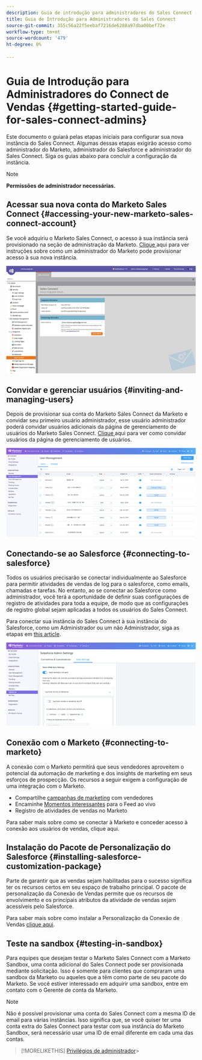 ```yaml
---
description: Guia de introdução para administradores do Sales Connect - Documentos do Marketo - Documentação do produto
title: Guia de Introdução para Administradores do Sales Connect
source-git-commit: 355c56a22f5eebaf7216de6288a97dba00bef72e
workflow-type: tm+mt
source-wordcount: '479'
ht-degree: 0%

---
```


# Guia de Introdução para Administradores do Connect de Vendas {#getting-started-guide-for-sales-connect-admins}

Este documento o guiará pelas etapas iniciais para configurar sua nova instância do Sales Connect. Algumas dessas etapas exigirão acesso como administrador do Marketo, administrador do Salesforce e administrador do Sales Connect. Siga os guias abaixo para concluir a configuração da instância.

>[!NOTE]
>
>**Permissões de administrador necessárias.**

## Acessar sua nova conta do Marketo Sales Connect {#accessing-your-new-marketo-sales-connect-account}

Se você adquiriu o Marketo Sales Connect, o acesso à sua instância será provisionado na seção de administração da Marketo. [Clique ](/help/marketo/product-docs/marketo-sales-connect/getting-started/accessing-your-new-sales-connect-instance.md) aqui para ver instruções sobre como um administrador do Marketo pode provisionar acesso à sua nova instância.

![](assets/getting-started-guide-for-sales-connect-admins-1.png)

## Convidar e gerenciar usuários {#inviting-and-managing-users}

Depois de provisionar sua conta do Marketo Sales Connect da Marketo e convidar seu primeiro usuário administrador, esse usuário administrador poderá convidar usuários adicionais da página de gerenciamento de usuários do Marketo Sales Connect. [Clique ](/help/marketo/product-docs/marketo-sales-connect/admin/invite-users.md) aqui para ver como convidar usuários da página de gerenciamento de usuários.

![](assets/getting-started-guide-for-sales-connect-admins-2.png)

## Conectando-se ao Salesforce {#connecting-to-salesforce}

Todos os usuários precisarão se conectar individualmente ao Salesforce para permitir atividades de vendas de log para o salesforce, como emails, chamadas e tarefas. No entanto, ao se conectar ao Salesforce como administrador, você terá a oportunidade de definir suas configurações de registro de atividades para toda a equipe, de modo que as configurações de registro global sejam aplicadas a todos os usuários do Sales Connect.

Para conectar sua instância do Sales Connect à sua instância do Salesforce, como um Administrador ou um não Administrador, siga as etapas em [this article](/help/marketo/product-docs/marketo-sales-connect/crm/salesforce-integration/connect-your-sales-connect-account-to-salesforce.md).

![](assets/getting-started-guide-for-sales-connect-admins-3.png)

## Conexão com o Marketo {#connecting-to-marketo}

A conexão com o Marketo permitirá que seus vendedores aproveitem o potencial da automação de marketing e dos insights de marketing em seus esforços de prospecção. Os recursos a seguir exigem a configuração de uma integração com o Marketo.

* Compartilhe [campanhas de marketing](/help/marketo/product-docs/marketo-sales-connect/marketo/make-a-campaign-visible-to-sales-connect-users.md) com vendedores
* Encaminhe [Momentos interessantes](/help/marketo/product-docs/marketo-sales-connect/marketo/interesting-moments-in-msc.md) para o Feed ao vivo
* Registro de atividades de vendas no Marketo

Para saber mais sobre como se conectar à Marketo e conceder acesso à conexão aos usuários de vendas, clique aqui.

## Instalação do Pacote de Personalização do Salesforce {#installing-salesforce-customization-package}

Parte de garantir que as vendas sejam habilitadas para o sucesso significa ter os recursos certos em seu espaço de trabalho principal. O pacote de personalização da Conexão de Vendas permite que os recursos de envolvimento e os principais atributos da atividade de vendas sejam acessíveis pelo Salesforce.

Para saber mais sobre como instalar a Personalização da Conexão de Vendas [clique aqui](/help/marketo/product-docs/marketo-sales-connect/crm/salesforce-customization/sales-connect-customizations-for-crm.md).

## Teste na sandbox {#testing-in-sandbox}

Para equipes que desejam testar o Marketo Sales Connect com a Marketo Sandbox, uma conta adicional do Sales Connect pode ser provisionada mediante solicitação. Isso é somente para clientes que compraram uma sandbox da Marketo ou aqueles que a têm como parte de seu pacote do Marketo. Se você estiver interessado em adquirir uma sandbox, entre em contato com o Gerente de conta da Marketo.

>[!NOTE]
>
>Não é possível provisionar uma conta do Sales Connect com a mesma ID de email para várias instâncias. Isso significa que, se você quiser ter uma conta extra do Sales Connect para testar com sua instância do Marketo Sandbox, será necessário usar uma ID de email diferente em cada uma das contas.

>[!MORELIKETHIS]
[Privilégios de administrador](/help/marketo/product-docs/marketo-sales-connect/admin/user-access-details.md)>
>
